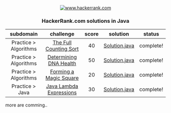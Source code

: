 <p align="center">
	<a href="https://www.hackerrank.com/">
		<img src="https://hrcdn.net/hackerrank/assets/brand/h_mark_sm-30dc0e0cbd2dded63b294819ff853a90.svg" alt="www.hackerrank.com"></img>
	</a><br>
	<h3 align="center"><b> HackerRank.com solutions in Java </b></h3>
</p>



|         subdomain       |                                                    challenge                                                        | score |                                                                                     solution                                                                                    |        status        |
|:-----------------------:|:-------------------------------------------------------------------------------------------------------------------:|:-----:|:-------------------------------------------------------------------------------------------------------------------------------------------------------------------------------:|:--------------------:|
|  Practice > Algorithms  | [The Full Counting Sort](https://www.hackerrank.com/challenges/countingsort4/problem)                               |   40  | [Solution.java](https://github.com/forestfart/hackerrank-solutions/blob/master/src/main/java/practice/algorithms/sorting/thefullcountingsort/Solution.java)                     |       complete!      |
|  Practice > Algorithms  | [Determining DNA Health](https://www.hackerrank.com/challenges/determining-dna-health/problem)                      |   50  | [Solution.java](https://github.com/forestfart/hackerrank-solutions/blob/master/src/main/java/practice/algorithms/strings/determiningdnahealth/Solution.java)                    |       complete!      |
|  Practice > Algorithms  | [Forming a Magic Square](https://www.hackerrank.com/challenges/magic-square-forming/problem)                        |   20  | [Solution.java](https://github.com/forestfart/hackerrank-solutions/blob/master/src/main/java/practice/algorithms/implementation/formingamagicsquare/Solution.java)              |       complete!      |
|  Practice > Java        | [Java Lambda Expressions](https://www.hackerrank.com/challenges/java-lambda-expressions/problem)                    |   30  | [Solution.java](https://github.com/forestfart/hackerrank-solutions/blob/master/src/main/java/practice/java/advanced/MyMath.java)                                                |       complete!      |


 more are comming..